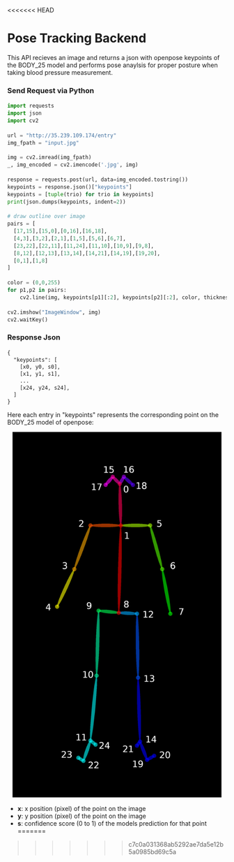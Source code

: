 <<<<<<< HEAD
# Pose Tracking Backend
This API recieves an image and returns a json with openpose keypoints of the BODY_25 model and performs pose anaylsis for proper posture when taking blood pressure measurement.


### Send Request via Python
```python
import requests
import json
import cv2

url = "http://35.239.109.174/entry"
img_fpath = "input.jpg"

img = cv2.imread(img_fpath)
_, img_encoded = cv2.imencode('.jpg', img)

response = requests.post(url, data=img_encoded.tostring())
keypoints = response.json()["keypoints"]
keypoints = [tuple(trio) for trio in keypoints]
print(json.dumps(keypoints, indent=2))

# draw outline over image
pairs = [
  [17,15],[15,0],[0,16],[16,18],
  [4,3],[3,2],[2,1],[1,5],[5,6],[6,7],
  [23,22],[22,11],[11,24],[11,10],[10,9],[9,8],
  [8,12],[12,13],[13,14],[14,21],[14,19],[19,20],
  [0,1],[1,8]
]

color = (0,0,255)
for p1,p2 in pairs:
    cv2.line(img, keypoints[p1][:2], keypoints[p2][:2], color, thickness=2)

cv2.imshow("ImageWindow", img)
cv2.waitKey()
```

### Response Json
```
{
  "keypoints": [
    [x0, y0, s0],
    [x1, y1, s1],
    ...
    [x24, y24, s24],
  ]
}
```

Here each entry in "keypoints" represents the corresponding point on the BODY_25 model of openpose:
<p align="center">
    <img src="https://github.com/CMU-Perceptual-Computing-Lab/openpose/blob/master/doc/media/keypoints_pose_25.png", width="480">
</p>

- **x**: x position (pixel) of the point on the image
- **y**: y position (pixel) of the point on the image
- **s**: confidence score (0 to 1) of the models prediction for that point
=======
>>>>>>> c7c0a031368ab5292ae7da5e12b5a0985bd69c5a

